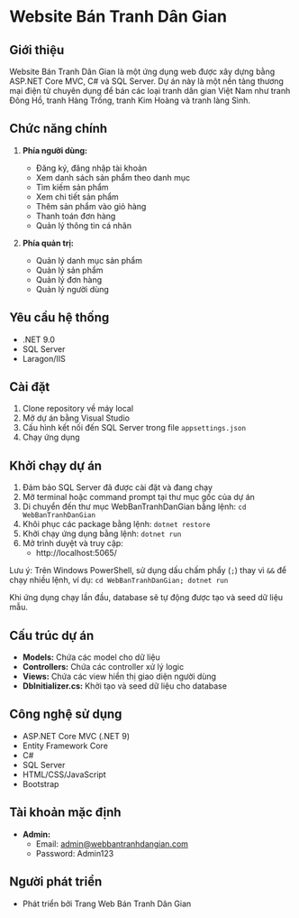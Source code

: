# Website Bán Tranh Dân Gian

## Giới thiệu

Website Bán Tranh Dân Gian là một ứng dụng web được xây dựng bằng ASP.NET Core MVC, C# và SQL Server. Dự án này là một nền tảng thương mại điện tử chuyên dụng để bán các loại tranh dân gian Việt Nam như tranh Đông Hồ, tranh Hàng Trống, tranh Kim Hoàng và tranh làng Sình.

## Chức năng chính

1. **Phía người dùng:**

   - Đăng ký, đăng nhập tài khoản
   - Xem danh sách sản phẩm theo danh mục
   - Tìm kiếm sản phẩm
   - Xem chi tiết sản phẩm
   - Thêm sản phẩm vào giỏ hàng
   - Thanh toán đơn hàng
   - Quản lý thông tin cá nhân

2. **Phía quản trị:**
   - Quản lý danh mục sản phẩm
   - Quản lý sản phẩm
   - Quản lý đơn hàng
   - Quản lý người dùng

## Yêu cầu hệ thống

- .NET 9.0
- SQL Server
- Laragon/IIS

## Cài đặt

1. Clone repository về máy local
2. Mở dự án bằng Visual Studio
3. Cấu hình kết nối đến SQL Server trong file `appsettings.json`
4. Chạy ứng dụng

## Khởi chạy dự án

1. Đảm bảo SQL Server đã được cài đặt và đang chạy
2. Mở terminal hoặc command prompt tại thư mục gốc của dự án
3. Di chuyển đến thư mục WebBanTranhDanGian bằng lệnh: `cd WebBanTranhDanGian`
4. Khôi phục các package bằng lệnh: `dotnet restore`
5. Khởi chạy ứng dụng bằng lệnh: `dotnet run`
6. Mở trình duyệt và truy cập:
   - http://localhost:5065/

Lưu ý: Trên Windows PowerShell, sử dụng dấu chấm phẩy (`;`) thay vì `&&` để chạy nhiều lệnh, ví dụ: `cd WebBanTranhDanGian; dotnet run`

Khi ứng dụng chạy lần đầu, database sẽ tự động được tạo và seed dữ liệu mẫu.

## Cấu trúc dự án

- **Models:** Chứa các model cho dữ liệu
- **Controllers:** Chứa các controller xử lý logic
- **Views:** Chứa các view hiển thị giao diện người dùng
- **DbInitializer.cs:** Khởi tạo và seed dữ liệu cho database

## Công nghệ sử dụng

- ASP.NET Core MVC (.NET 9)
- Entity Framework Core
- C#
- SQL Server
- HTML/CSS/JavaScript
- Bootstrap

## Tài khoản mặc định

- **Admin:**
  - Email: admin@webbantranhdangian.com
  - Password: Admin123

## Người phát triển

- Phát triển bởi Trang Web Bán Tranh Dân Gian
